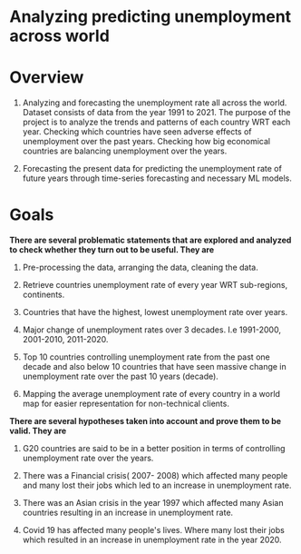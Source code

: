 # **Analyzing predicting unemployment across world**

# **Overview**

1. Analyzing and forecasting the unemployment rate all across the world. Dataset consists of data from the year 1991 to 2021. The purpose of the project is to analyze the trends and patterns of each country WRT each year. Checking which countries have seen adverse effects of unemployment over the past years. Checking how big economical countries are balancing unemployment over the years.

2. Forecasting the present data for predicting the unemployment rate of future years through time-series forecasting and necessary ML models.

# **Goals**

**There are several problematic statements that are explored and analyzed to check whether they turn out to be useful. They are**

1. Pre-processing the data, arranging the data, cleaning the data.

2. Retrieve countries unemployment rate of every year WRT sub-regions, continents.

3. Countries that have the highest, lowest unemployment rate over years.

4. Major change of unemployment rates over 3 decades. I.e 1991-2000, 2001-2010, 2011-2020.

5. Top 10 countries controlling unemployment rate from the past one decade and also below 10 countries that have seen massive change in unemployment rate over the past 10 years (decade).

6. Mapping the average unemployment rate of every country in a world map for easier representation for non-technical clients.

**There are several hypotheses taken into account and prove them to be valid. They are**

1. G20 countries are said to be in a better position in terms of controlling unemployment rate over the years.

2. There was a Financial crisis( 2007- 2008) which affected many people and many lost their jobs which led to an increase in unemployment rate.

3. There was an Asian crisis in the year 1997 which affected many Asian countries resulting in an increase in unemployment rate.

4. Covid 19 has affected many people's lives. Where many lost their jobs which resulted in an increase in unemployment rate in the year 2020.
